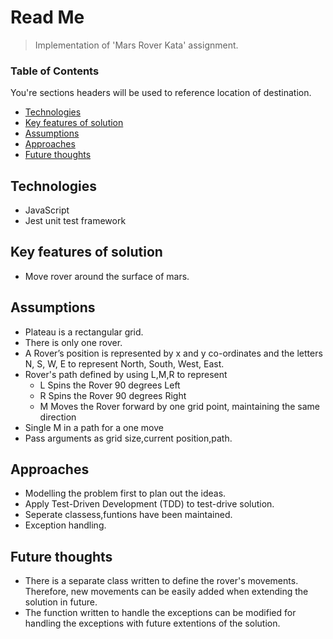 # Read Me

>Implementation of 'Mars Rover Kata' assignment.

### Table of Contents
You're sections headers will be used to reference location of destination.

- [Technologies](#Technologies)
- [Key features of solution](#Key-features-of-solution)
- [Assumptions](#Assumptions)
- [Approaches](#Approaches)
- [Future thoughts](#Future-thoughts)

## Technologies
- JavaScript
- Jest unit test framework

## Key features of solution
- Move rover around the surface of mars.

## Assumptions
- Plateau is a rectangular grid.
- There is only one rover.
- A Rover’s position is represented by x and y co-ordinates and the letters N, S, W, E to represent North,
South, West, East.
- Rover's path defined by using L,M,R to represent
    - L Spins the Rover 90 degrees Left
    - R Spins the Rover 90 degrees Right
    - M Moves the Rover forward by one grid point, maintaining the same
direction
- Single M in a path for a one move 
- Pass arguments as grid size,current position,path.

## Approaches
- Modelling the problem first to plan out the ideas.
- Apply Test-Driven Development (TDD) to test-drive solution.
- Seperate classess,funtions have been maintained.
- Exception handling.


## Future thoughts
- There is a separate class written to define the rover's movements. Therefore, new movements can be easily added when extending the solution in future.
- The function written to handle the exceptions can be modified for handling the exceptions with future extentions of the solution.

